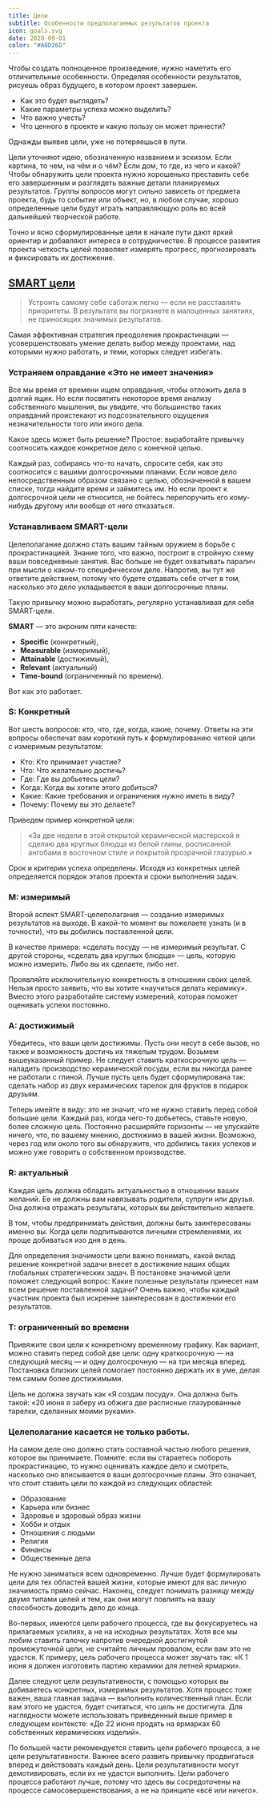 ```yaml
---
title: Цели
subtitle: Особенности предполагаемых результатов проекта
icon: goals.svg
date: 2020-09-01
color: "#A8D26D"
---
```


Чтобы создать полноценное произведение, нужно наметить его отличительные особенности. Определяя особенности результатов, рисуешь образ будущего, в котором проект завершен.

- Как это будет выглядеть?
- Какие параметры успеха можно выделить?
- Что важно учесть?
- Что ценного в проекте и какую пользу он может принести?

Однажды выявив цели, уже не потеряешься в пути.

Цели уточняют идею, обозначенную названием и эскизом. Если картина, то чем, на чём и о чём? Если дом, то где, из чего и какой? Чтобы обнаружить цели проекта нужно хорошенько преставить себе его завершенным и разглядеть важные детали планируемых результатов. Группы вопросов могут сильно зависеть от предмета проекта, будь то событие или объект, но, в любом случае, хорошо определенные цели будут играть направляющую роль во всей дальнейшей творческой работе.

Точно и ясно сформулированные цели в начале пути дают яркий ориентир и добавляют интереса в сотрудничестве. В процессе развития проекта четкость целей позволяет измерять прогресс, прогнозировать и фиксировать их достижение.

## [SMART цели](https://psixologiya.org/socialnaya/samorazvitie/2349-smart-celi.html)

> Устроить самому себе саботаж легко — если не расставлять приоритеты. В результате вы погрязнете в малоценных занятиях, не приносящих значимых результатов.

Самая эффективная стратегия преодоления прокрастинации — усовершенствовать умение делать выбор между проектами, над которыми нужно работать, и теми, которых следует избегать.

### Устраняем оправдание «Это не имеет значения»

Все мы время от времени ищем оправдания, чтобы отложить дела в долгий ящик. Но если посвятить некоторое время анализу собственного мышления, вы увидите, что большинство таких оправданий проистекают из подсознательного ощущения незначительности того или иного дела.

Какое здесь может быть решение? Простое: выработайте привычку соотносить каждое конкретное дело с конечной целью.

Каждый раз, собираясь что-то начать, спросите себя, как это соотносится с вашими долгосрочными планами. Если новое дело непосредственным образом связано с целью, обозначенной в вашем списке, тогда найдите время и займитесь им. Но если проект к долгосрочной цели не относится, не бойтесь перепоручить его кому-нибудь другому или вообще от него отказаться.

### Устанавливаем SMART-цели

Целеполагание должно стать вашим тайным оружием в борьбе с прокрастинацией. Знание того, что важно, построит в стройную схему ваши повседневные занятия. Вас больше не будет охватывать паралич при мысли о каком-то специфическом деле. Напротив, вы тут же ответите действием, потому что будете отдавать себе отчет в том, насколько это дело укладывается в ваши долгосрочные планы.

Такую привычку можно выработать, регулярно устанавливая для себя SMART-цели.

**SMART** — это акроним пяти качеств:

- **Specific** (конкретный),
- **Measurable** (измеримый),
- **Attainable** (достижимый),
- **Relevant** (актуальный)
- **Time-bound** (ограниченный по времени).

Вот как это работает.

### S: Конкретный

Вот шесть вопросов: кто, что, где, когда, какие, почему. Ответы на эти вопросы обеспечат вам короткий путь к формулированию четкой цели с измеримым результатом:

- Кто: Кто принимает участие?
- Что: Что желательно достичь?
- Где: Где вы добьетесь цели?
- Когда: Когда вы хотите этого добиться?
- Какие: Какие требования и ограничения нужно иметь в виду?
- Почему: Почему вы это делаете?

Приведем пример конкретной цели:

> «За две недели в этой открытой керамической мастерской я сделаю два круглых блюдца из белой глины, росписанной ангобами в восточном стиле и покрытой прозрачной глазурью.»

Срок и критерии успеха определены. Исходя из конкретных целей определяется порядок этапов проекта и сроки выполнения задач.

### M: измеримый

Второй аспект SMART-целеполагания — создание измеримых результатов на выходе. В какой-то момент вы пожелаете узнать (и в точности), что вы добились поставленной цели.

В качестве примера: «сделать посуду — не измеримый результат. С другой стороны, «сделать два круглых блюдца» — цель, которую можно измерить. Либо вы их сделаете, либо нет.

Проявляйте исключительную конкретность в отношении своих целей. Нельзя просто заявить, что вы хотите «научиться делать керамику». Вместо этого разработайте систему измерений, которая поможет оценивать успехи постоянно.

### A: достижимый

Убедитесь, что ваши цели достижимы. Пусть они несут в себе вызов, но также и возможность достичь их тяжелым трудом. Возьмем вышеуказанный пример. Не следует ставить краткосрочную цель — наладить производство керамической посуды, если вы никогда ранее не работали с глиной. Лучше пусть цель будет сформулирована так: сделать набор из двух керамических тарелок для фруктов в подарок друзьям.

Теперь имейте в виду: это не значит, что не нужно ставить перед собой большие цели. Каждый раз, когда чего-то добьетесь, ставьте новую, более сложную цель. Постоянно расширяйте горизонты — не упускайте ничего, что, по вашему мнению, достижимо в вашей жизни. Возможно, через год или около того вы обнаружите, что добились таких успехов и можно уже говорить о собственном производстве.

### R: актуальный

Каждая цель должна обладать актуальностью в отношении ваших желаний. Ее не должны вам навязывать родители, супруги или друзья. Она должна отражать результаты, которых вы действительно желаете.

В том, чтобы предпринимать действия, должны быть заинтересованы именно вы. Когда цели подпитываются личными стремлениями, их проще добиваться изо дня в день.

Для определения значимости цели важно понимать, какой вклад решение конкретной задачи внесет в достижение наших общих глобальных стратегических задач. В постановке значимой цели поможет следующий вопрос: Какие полезные результаты принесет нам всем решение поставленной задачи? Очень важно, чтобы каждый участник проекта был искренне заинтересован в достижении его результатов.

### T: ограниченный во времени

Привяжите свои цели к конкретному временному графику. Как вариант, можно ставить перед собой две цели: одну краткосрочную — на следующий месяц — и одну долгосрочную — на три месяца вперед. Постановка близких целей помогает постоянно держать их в уме, делая тем самым более достижимыми.

Цель не должна звучать как «Я создам посуду». Она должна быть такой: «20 июня я заберу из обжига две расписные глазурованные тарелки, сделанных моими руками».

### Целеполагание касается не только работы.

На самом деле оно должно стать составной частью любого решения, которое вы принимаете. Помните: если вы стараетесь побороть прокрастинацию, то нужно оценивать каждое дело и смотреть, насколько оно вписывается в ваши долгосрочные планы. Это означает, что стоит ставить цели по каждой из следующих областей:

- Образование
- Карьера или бизнес
- Здоровье и здоровый образ жизни
- Хобби и отдых
- Отношения с людьми
- Религия
- Финансы
- Общественные дела

Не нужно заниматься всем одновременно. Лучше будет формулировать цели для тех областей вашей жизни, которые имеют для вас личную значимость прямо сейчас. Наконец, следует понимать разницу между двумя типами целей и тем, как они могут повлиять на вашу способность доводить дело до конца.

Во-первых, имеются цели рабочего процесса, где вы фокусируетесь на прилагаемых усилиях, а не на исходных результатах. Хотя все мы любим ставить галочку напротив очередной достигнутой промежуточной цели, не считайте личным провалом, если вам это не удастся. К примеру, цель рабочего процесса может звучать так: «К 1 июня я должен изготовить партию керамики для летней ярмарки».

Далее следуют цели результативности, с помощью которых вы добиваетесь конкретных, измеримых результатов. Хотя процесс тоже важен, ваша главная задача — выполнить количественный план. Если вам этого не удастся, будет считаться, что цель не достигнута. Для наглядности можете использовать приведенный выше пример в следующем контексте: «До 22 июня продать на ярмарках 60 собственных керамических изделий».

По большей части рекомендуется ставить цели рабочего процесса, а не цели результативности. Важнее всего развить привычку продвигаться вперед и действовать каждый день. Цели результативности могут демотивировать, если их не удастся выполнить. Цели рабочего процесса работают лучше, потому что здесь вы сосредоточены на процессе самосовершенствования, а не на принципе «всё или ничего».
